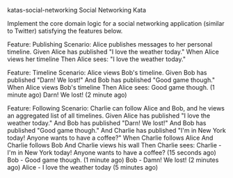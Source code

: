 katas-social-networking
Social Networking Kata

Implement the core domain logic for a social networking application (similar to Twitter) satisfying the features below.

Feature: Publishing Scenario: Alice publishes messages to her personal timeline.
Given Alice has published "I love the weather today." When Alice views her timeline Then Alice sees: "I love the weather today."

Feature: Timeline Scenario: Alice views Bob's timeline. Given Bob has published "Darn! We lost!" And Bob has published "Good game though." When Alice views Bob's timeline Then Alice sees: Good game though. (1 minute ago) Darn! We lost! (2 minute ago)

Feature: Following Scenario: Charlie can follow Alice and Bob, and he views an aggregated list of all timelines. Given Alice has published "I love the weather today." And Bob has published "Darn! We lost!" And Bob has published "Good game though." And Charlie has published "I'm in New York today! Anyone wants to have a coffee?" When Charlie follows Alice And Charlie follows Bob And Charlie views his wall Then Charlie sees: Charlie - I'm in New York today! Anyone wants to have a coffee? (15 seconds ago)
Bob - Good game though. (1 minute ago)
Bob - Damn! We lost! (2 minutes ago)
Alice - I love the weather today (5 minutes ago)